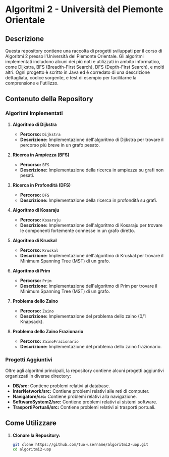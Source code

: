 # Algoritmi 2 - Università del Piemonte Orientale

## Descrizione

Questa repository contiene una raccolta di progetti sviluppati per il corso di Algoritmi 2 presso l'Università del Piemonte Orientale. Gli algoritmi implementati includono alcuni dei più noti e utilizzati in ambito informatico, come Dijkstra, BFS (Breadth-First Search), DFS (Depth-First Search), e molti altri. Ogni progetto è scritto in Java ed è corredato di una descrizione dettagliata, codice sorgente, e test di esempio per facilitarne la comprensione e l'utilizzo.

## Contenuto della Repository

### Algoritmi Implementati

1. **Algoritmo di Dijkstra**
   - **Percorso:** `Dijkstra`
   - **Descrizione:** Implementazione dell'algoritmo di Dijkstra per trovare il percorso più breve in un grafo pesato.

2. **Ricerca in Ampiezza (BFS)**
   - **Percorso:** `BFS`
   - **Descrizione:** Implementazione della ricerca in ampiezza su grafi non pesati.

3. **Ricerca in Profondità (DFS)**
   - **Percorso:** `DFS`
   - **Descrizione:** Implementazione della ricerca in profondità su grafi.

4. **Algoritmo di Kosaraju**
   - **Percorso:** `Kosaraju`
   - **Descrizione:** Implementazione dell'algoritmo di Kosaraju per trovare le componenti fortemente connesse in un grafo diretto.

5. **Algoritmo di Kruskal**
   - **Percorso:** `Kruskal`
   - **Descrizione:** Implementazione dell'algoritmo di Kruskal per trovare il Minimum Spanning Tree (MST) di un grafo.

6. **Algoritmo di Prim**
   - **Percorso:** `Prim`
   - **Descrizione:** Implementazione dell'algoritmo di Prim per trovare il Minimum Spanning Tree (MST) di un grafo.

7. **Problema dello Zaino**
   - **Percorso:** `Zaino`
   - **Descrizione:** Implementazione del problema dello zaino (0/1 Knapsack).

8. **Problema dello Zaino Frazionario**
   - **Percorso:** `ZainoFrazionario`
   - **Descrizione:** Implementazione del problema dello zaino frazionario.

### Progetti Aggiuntivi

Oltre agli algoritmi principali, la repository contiene alcuni progetti aggiuntivi organizzati in diverse directory:

- **DB/src:** Contiene problemi relativi ai database.
- **InterNetwork/src:** Contiene problemi relativi alle reti di computer.
- **Navigatore/src:** Contiene problemi relativi alla navigazione.
- **SoftwareSystem2/src:** Contiene problemi relativi ai sistemi software.
- **TrasportiPortuali/src:** Contiene problemi relativi ai trasporti portuali.

## Come Utilizzare

1. **Clonare la Repository:**
   ```bash
   git clone https://github.com/tuo-username/algoritmi2-uop.git
   cd algoritmi2-uop
